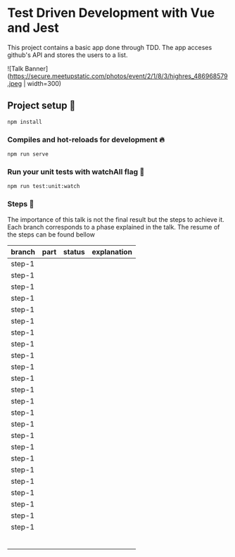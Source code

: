 # Test Driven Development with Vue and Jest

This project contains a basic app done through TDD. The app acceses github's API and stores the users to a list. 

![Talk Banner](https://secure.meetupstatic.com/photos/event/2/1/8/3/highres_486968579.jpeg | width=300)

## Project setup :wrench:
```
npm install
```

### Compiles and hot-reloads for development :fire:
```
npm run serve
```

### Run your unit tests with watchAll flag :microscope:
```
npm run test:unit:watch
```

### Steps :turtle:

The importance of this talk is not the final result but the steps to achieve it. Each branch corresponds to a phase explained in the talk. The resume of the steps can be found bellow 

| branch | part | status | explanation |
|--------|------|--------|-------------|
| step-1 |      |        |             |
| step-1 |      |        |             |
| step-1 |      |        |             |
| step-1 |      |        |             |
| step-1 |      |        |             |
| step-1 |      |        |             |
| step-1 |      |        |             |
| step-1 |      |        |             |
| step-1 |      |        |             |
| step-1 |      |        |             |
| step-1 |      |        |             |
| step-1 |      |        |             |
| step-1 |      |        |             |
| step-1 |      |        |             |
| step-1 |      |        |             |
| step-1 |      |        |             |
| step-1 |      |        |             |
| step-1 |      |        |             |
| step-1 |      |        |             |
| step-1 |      |        |             |
| step-1 |      |        |             |
| step-1 |      |        |             |
| step-1 |      |        |             |
| step-1 |      |        |             |
|        |      |        |             |
|        |      |        |             |
|        |      |        |             |
|        |      |        |             |
|        |      |        |             |
|        |      |        |             |